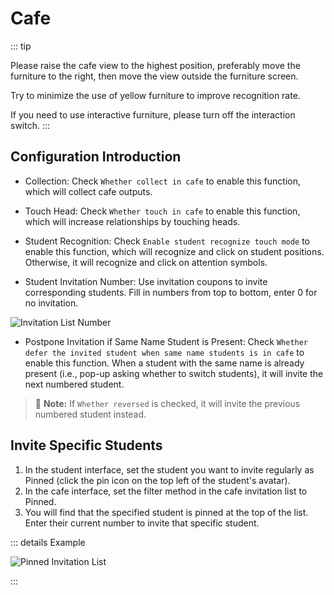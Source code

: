 <LanguageWarn/>

# Cafe
::: tip

Please raise the cafe view to the highest position, preferably move the furniture to the right, then move the view outside the furniture screen.

Try to minimize the use of yellow furniture to improve recognition rate.

If you need to use interactive furniture, please turn off the interaction switch.
:::

## Configuration Introduction
- Collection: Check `Whether collect in cafe` to enable this function, which will collect cafe outputs.

- Touch Head: Check `Whether touch in cafe` to enable this function, which will increase relationships by touching heads.

- Student Recognition: Check `Enable student recognize touch mode` to enable this function, which will recognize and click on student positions. Otherwise, it will recognize and click on attention symbols.

- Student Invitation Number: Use invitation coupons to invite corresponding students. Fill in numbers from top to bottom, enter 0 for no invitation.

![Invitation List Number](/img/cafe/invite_list_1.png)

- Postpone Invitation if Same Name Student is Present: Check `Whether defer the invited student when same name students is in cafe` to enable this function. When a student with the same name is already present (i.e., pop-up asking whether to switch students), it will invite the next numbered student.
> :memo: **Note:** If `Whether reversed` is checked, it will invite the previous numbered student instead.

## Invite Specific Students

1. In the student interface, set the student you want to invite regularly as Pinned (click the pin icon on the top left of the student's avatar).
2. In the cafe interface, set the filter method in the cafe invitation list to Pinned.
3. You will find that the specified student is pinned at the top of the list. Enter their current number to invite that specific student.

::: details Example

![Pinned Invitation List](/img/cafe/invite_list_2.png)

:::






